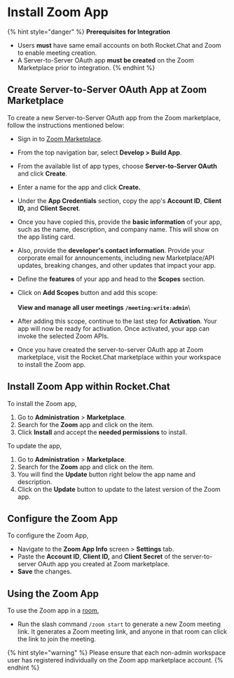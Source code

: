 # Install Zoom App

{% hint style="danger" %}
**Prerequisites for Integration**

* Users **must** have same email accounts on both Rocket.Chat and Zoom to enable meeting creation.
* A Server-to-Server OAuth app **must be created** on the Zoom Marketplace prior to integration.
{% endhint %}

## Create Server-to-Server OAuth App at Zoom Marketplace

To create a new Server-to-Server OAuth app from the Zoom marketplace, follow the instructions mentioned below:&#x20;

* Sign in to  [Zoom Marketplace](https://marketplace.zoom.us/).
* From the top navigation bar, select **Develop > Build App**.
* From the available list of app types, choose **Server-to-Server OAuth** and click **Create**.
* Enter a name for the app and click **Create.**
* Under the **App Credentials** section, copy the app's **Account ID**, **Client ID,** and **Client Secret**.&#x20;
* Once you have copied this, provide the **basic information** of your app, such as the name, description, and company name. This will show on the app listing card.
* Also, provide the **developer's contact information**. Provide your corporate email for announcements, including new Marketplace/API updates, breaking changes, and other updates that impact your app.
* Define the **features** of your app and head to the **Scopes** section.&#x20;
* Click on **Add Scopes** button and add this scope: \
  \
  **View and manage all user meetings** **`/meeting:write:admin`**\

* After adding this scope, continue to the last step for **Activation**. Your app will now be ready for activation. Once activated, your app can invoke the selected Zoom APIs.&#x20;
* Once you have created the server-to-server OAuth app at Zoom marketplace, visit the Rocket.Chat marketplace within your workspace to install the Zoom app.&#x20;

## Install Zoom App within Rocket.Chat

To install the Zoom app,

1. Go to **Administration** > **Marketplace**.
2. Search for the **Zoom** app and click on the item.&#x20;
3. Click **Install** and accept the **needed permissions** to install.&#x20;

To update the app,&#x20;

1. Go to **Administration** > **Marketplace**.
2. Search for the **Zoom** app and click on the item.&#x20;
3. You will find the **Update** button right below the app name and description.&#x20;
4. Click on the **Update** button to update to the latest version of the Zoom app.&#x20;

## Configure the Zoom App

To configure the Zoom App,

* Navigate to the **Zoom App Info** screen > **Settings** tab.
* Paste the **Account ID**, **Client ID,** and **Client Secret** of the server-to-server OAuth app you created at Zoom marketplace.&#x20;
* **Save** the changes.&#x20;

## Using the Zoom App

To use the Zoom app in a [room](../../../../use-rocket.chat/workspace-administration/rooms.md),

* Run the slash command `/zoom start` to generate a new Zoom meeting link. It generates a Zoom meeting link, and anyone in that room can click the link to join the meeting.

{% hint style="warning" %}
Please ensure that each non-admin workspace user has registered individually on the Zoom app marketplace account.&#x20;
{% endhint %}
